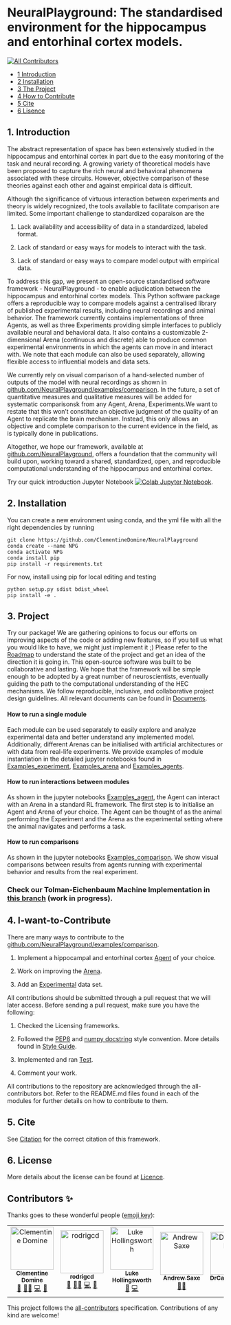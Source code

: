 # NeuralPlayground: The  standardised environment for the hippocampus and entorhinal cortex models. 
<!-- ALL-CONTRIBUTORS-BADGE:START - Do not remove or modify this section -->
[![All Contributors](https://img.shields.io/badge/all_contributors-5-orange.svg?style=flat-square)](#contributors-)
<!-- ALL-CONTRIBUTORS-BADGE:END -->

* [1 Introduction](#1-Introduction)
* [2 Installation ](#2-Installation)
* [3 The Project](#3-Project)
* [4 How to Contribute](#4-I-want-to-Contribute)
* [5 Cite ](#5-Cite)
* [6 Lisence](#6-License)

## 1. Introduction
The abstract representation of space has been extensively studied in the hippocampus and entorhinal cortex in part due to the easy monitoring of the task and neural recording. A growing variety of theoretical models have been proposed to capture the rich neural and behavioral phenomena
associated with these circuits. However, objective comparison of these theories against each other and against empirical data is difficult. 

Although the significance of virtuous interaction between experiments and theory is widely recognized, the tools available to facilitate comparison are limited. Some important challenge to standardized coparaison are the 

   1. Lack availability and accessibility of data in a standardized, labeled format.  
   
   2. Lack of standard or easy ways for models to interact with the task.
   
   3. Lack  of standard or easy ways to compare model output with empirical data. 

To address this gap, we present an open-source standardised software framework - NeuralPlayground - to enable adjudication between the hippocampus
and entorhinal cortex models. This Python software package offers a reproducible way to compare models against a centralised library of published experimental results, including neural recordings and animal behavior. 
The framework currently contains implementations of three Agents, as well as three Experiments providing simple interfaces to publicly available neural and behavioral data. It also contains a customizable 2-dimensional Arena (continuous and discrete) able to produce common experimental environments in which the agents can move in and interact with. We note that each module can also be used separately, allowing flexible access to influential models and data sets. 

We currently rely on visual comparison of a hand-selected number of outputs of the model with neural recordings as shown in [github.com/NeuralPlayground/examples/comparison](https://github.com/ClementineDomine/NeuralPlayground/blob/main/examples/comparison_board_examples/comparison_board.ipynb). In the future, a set of quantitative measures and qualitative measures will be added for systematic comparisonsk from any Agent, Arena, Experiments.We want to restate that this won’t constitute an objective judgment of the quality of an Agent to replicate the brain mechanism. Instead, this only allows an objective and complete comparison to the current evidence in the field, as is typically done in publications.

Altogether, we hope our framework, available at [github.com/NeuralPlayground](https://github.com/ClementineDomine/NeuralPlayground/), offers
a foundation that the community will build upon, working toward a shared, standardized, open, and
reproducible computational understanding of the hippocampus and entorhinal cortex.

Try our quick introduction Jupyter Notebook <a href="https://colab.research.google.com/github/ClementineDomine/NeuralPlayground/blob/comparison_board/colab_example.ipynb" target="_parent"><img src="https://colab.research.google.com/assets/colab-badge.svg" alt="Colab Jupyter Notebook"/></a>. 

## 2. Installation
You can create a new environment using conda, and the yml file with all the right 
dependencies by running
```
git clone https://github.com/ClementineDomine/NeuralPlayground
conda create --name NPG
conda activate NPG
conda install pip
pip install -r requirements.txt
```

For now, install using pip for local editing and testing
```
python setup.py sdist bdist_wheel
pip install -e .
```

## 3. Project

Try our package! We are gathering opinions to focus our efforts on improving aspects of the code or adding new features, so if you tell us what you would like to have, we might just implement it ;) Please refer to the [Roadmap](https://github.com/ClementineDomine/NeuralPlayground/blob/main/documents/road_map.md) to understand the state of the project and get an idea of the direction it is going in. This open-source software was built to be collaborative and lasting. We hope that the framework will be simple enough to be adopted by a great number of neuroscientists, eventually guiding the path to the computational understanding of the HEC mechanisms. We follow reproducible, inclusive, and collaborative project design guidelines. All relevant documents can be found in [Documents](https://github.com/ClementineDomine/NeuralPlayground/blob/main/documents/).

#### How to run a single module

Each module can be used separately to easily explore and analyze experimental data and better understand any implemented model. Additionally, different Arenas can be initialised with artificial architectures or with data from real-life experiments. We provide examples of module instantiation in the detailed jupyter notebooks found in [Examples_experiment](https://github.com/ClementineDomine/NeuralPlayground/tree/main/examples/experimental_examples), [Examples_arena](https://github.com/ClementineDomine/NeuralPlayground/tree/main/examples/arena_examples) and [Examples_agents](https://github.com/ClementineDomine/NeuralPlayground/tree/main/examples/agent_examples). 

#### How to run interactions between modules

As shown in the jupyter notebooks [Examples_agent](https://github.com/ClementineDomine/NeuralPlayground/tree/main/examples/agent_examples), the Agent can interact with an Arena in a standard RL framework. The first step is to initialise an Agent and Arena of your choice. The Agent can be thought of as the animal performing the Experiment and the Arena as the experimental setting where the animal navigates and performs a task. 

#### How to run comparisons

As shown in the jupyter notebooks [Examples_comparison](https://github.com/ClementineDomine/NeuralPlayground/blob/main/examples/comparison_board_examples/comparison_board.ipynb). We show visual comparisons between results from agents running with experimental behavior and results from the real experiment.  

### Check our Tolman-Eichenbaum Machine Implementation in [this branch](https://github.com/ClementineDomine/NeuralPlayground/tree/whittington_2020) (work in progress).

## 4. I-want-to-Contribute

There are many ways to contribute to the [github.com/NeuralPlayground/examples/comparison](https://github.com/ClementineDomine/NeuralPlayground/tree/main/neuralplayground). 

 1. Implement a hippocampal and entorhinal cortex [Agent](https://github.com/ClementineDomine/NeuralPlayground/tree/main/neuralplayground/agents) of your choice. 
     
 2. Work on improving the [Arena](https://github.com/ClementineDomine/NeuralPlayground/tree/main/neuralplayground/arenas).
    
 3. Add an [Experimental](https://github.com/ClementineDomine/NeuralPlayground/tree/main/neuralplayground/experiments) data set. 

All contributions should be submitted through a pull request that we will later access. 
Before sending a pull request, make sure you have the following: 

1. Checked the Licensing frameworks. 

2. Followed the [PEP8](https://www.python.org/dev/peps/pep-0008/) and [numpy docstring](https://numpydoc.readthedocs.io/en/latest/format.html) style convention. More details found in [Style Guide](https://github.com/ClementineDomine/NeuralPlayground/tree/main/documents/style_guide.md).

3. Implemented and ran [Test](https://github.com/ClementineDomine/NeuralPlayground/tree/main/neuralplayground/tests).

4. Comment your work. 
    
All contributions to the repository are acknowledged through the all-contributors bot.
Refer to the README.md files found in each of the modules for further details on how to contribute to them.


## 5. Cite 

See [Citation](https://github.com/ClementineDomine/NeuralPlayground/blob/main/documents/citation.cff) for the correct citation of this framework. 

## 6. License

More details about the license can be found at [Licence](https://github.com/ClementineDomine/NeuralPlayground/blob/main/documents/lisence.md).


## Contributors ✨

Thanks goes to these wonderful people ([emoji key](https://allcontributors.org/docs/en/emoji-key)):

<!-- ALL-CONTRIBUTORS-LIST:START - Do not remove or modify this section -->
<!-- prettier-ignore-start -->
<!-- markdownlint-disable -->
<table>
  <tbody>
    <tr>
      <td align="center"><a href="https://github.com/ClementineDomine"><img src="https://avatars.githubusercontent.com/u/18595111?v=4?s=100" width="100px;" alt="Clementine Domine"/><br /><sub><b>Clementine Domine</b></sub></a><br /><a href="#design-ClementineDomine" title="Design">🎨</a> <a href="#mentoring-ClementineDomine" title="Mentoring">🧑‍🏫</a> <a href="https://github.com/ClementineDomine/NeuralPlayground/commits?author=ClementineDomine" title="Code">💻</a> <a href="#data-ClementineDomine" title="Data">🔣</a></td>
      <td align="center"><a href="https://github.com/rodrigcd"><img src="https://avatars.githubusercontent.com/u/22643681?v=4?s=100" width="100px;" alt="rodrigcd"/><br /><sub><b>rodrigcd</b></sub></a><br /><a href="#design-rodrigcd" title="Design">🎨</a> <a href="#mentoring-rodrigcd" title="Mentoring">🧑‍🏫</a> <a href="https://github.com/ClementineDomine/NeuralPlayground/commits?author=rodrigcd" title="Code">💻</a> <a href="#data-rodrigcd" title="Data">🔣</a></td>
      <td align="center"><a href="https://github.com/LukeHollingsworth"><img src="https://avatars.githubusercontent.com/u/93782020?v=4?s=100" width="100px;" alt="Luke Hollingsworth"/><br /><sub><b>Luke Hollingsworth</b></sub></a><br /><a href="https://github.com/ClementineDomine/NeuralPlayground/commits?author=LukeHollingsworth" title="Documentation">📖</a> <a href="https://github.com/ClementineDomine/NeuralPlayground
      /commits?author=LukeHollingsworth" title="Code">💻</a></td>
      <td align="center"><a href="http://saxelab.org"><img src="https://avatars.githubusercontent.com/u/4165949?v=4?s=100" width="100px;" alt="Andrew Saxe"/><br /><sub><b>Andrew Saxe</b></sub></a><br /><a href="#mentoring-asaxe" title="Mentoring">🧑‍🏫</a></td>
      <td align="center"><a href="https://github.com/DrCaswellBarry"><img src="https://avatars.githubusercontent.com/u/17472149?v=4?s=100" width="100px;" alt="DrCaswellBarry"/><br /><sub><b>DrCaswellBarry</b></sub></a><br /><a href="#mentoring-DrCaswellBarry" title="Mentoring">🧑‍🏫</a></td>
    </tr>
  </tbody>
</table>

<!-- markdownlint-restore -->
<!-- prettier-ignore-end -->

<!-- ALL-CONTRIBUTORS-LIST:END -->

This project follows the [all-contributors](https://github.com/all-contributors/all-contributors) specification. Contributions of any kind are welcome!
